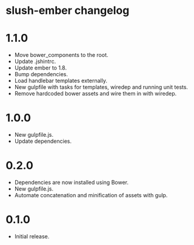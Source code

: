 # slush-ember changelog

# 1.1.0

- Move bower_components to the root.
- Update .jshintrc.
- Update ember to 1.8.
- Bump dependencies.
- Load handlebar templates externally.
- New gulpfile with tasks for templates, wiredep and running unit tests.
- Remove hardcoded bower assets and wire them in with wiredep.

# 1.0.0

- New gulpfile.js.
- Update dependencies.

# 0.2.0

- Dependencies are now installed using Bower.
- New gulpfile.js.
- Automate concatenation and minification of assets with gulp.

# 0.1.0

- Initial release.
